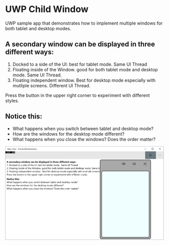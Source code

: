 # UWP Child Window
UWP sample app that demonstrates how to implement multiple windows for both tablet and desktop modes.

## A secondary window can be displayed in three different ways:
1. Docked to a side of the UI: best for tablet mode.  Same UI Thread
2. Floating inside of the Window. good for both tablet mode and desktop mode. Same UI Thread.
3. Floating independent window.  Best for desktop mode especially with mutliple screens. Different UI Thread.

Press the button in the upper right corner to experiment with different styles.

## Notice this:
* What happens when you switch between tablet and desktop mode?
* How are the windows for the desktop mode different?
* What happens when you close the windows? Does the order matter?

![App Screenshot](PreviewWindowScreenShot.png)
